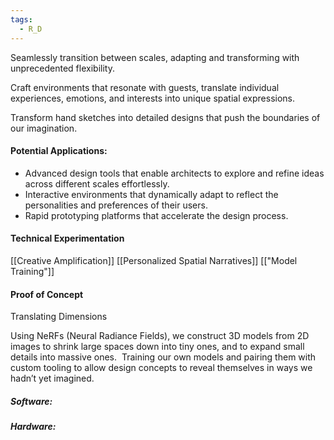 ```yaml
---
tags:
  - R_D
---
```

Seamlessly transition between scales, adapting and transforming with unprecedented flexibility.​

Craft environments that resonate with guests, translate individual experiences, emotions, and interests into unique spatial expressions.​

Transform hand sketches into detailed designs that push the boundaries of our imagination.​

#### Potential Applications:​

- Advanced design tools that enable architects to explore and refine ideas across different scales effortlessly.​
- Interactive environments that dynamically adapt to reflect the personalities and preferences of their users.​
- Rapid prototyping platforms that accelerate the design process.​

#### Technical Experimentation
[[Creative Amplification​]]
[[Personalized Spatial Narratives​]]
[["Model Training"]]
#### Proof of Concept
Translating Dimensions​

Using NeRFs (Neural Radiance Fields), we construct 3D models from 2D images to shrink large spaces down into tiny ones, and to expand small details into massive ones. ​
Training our own models and pairing them with custom tooling to allow design concepts to reveal themselves in ways we hadn’t yet imagined.​
##### Software:

##### Hardware:


